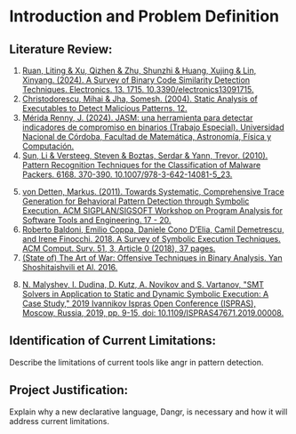 # Introduction and Problem Definition

## Literature Review:
<!-- Pattern detection -->
1. [Ruan, Liting & Xu, Qizhen & Zhu, Shunzhi & Huang, Xujing & Lin, Xinyang. (2024). A Survey of Binary Code Similarity Detection Techniques. Electronics. 13. 1715. 10.3390/electronics13091715.](https://www.mdpi.com/2079-9292/13/9/1715)
2. [Christodorescu, Mihai & Jha, Somesh. (2004). Static Analysis of Executables to Detect Malicious Patterns. 12.](https://research.cs.wisc.edu/wisa/papers/security03/cj03.pdf)
3. [Mérida Renny, J. (2024). JASM: una herramienta para detectar indicadores de compromiso en binarios (Trabajo Especial). Universidad Nacional de Córdoba, Facultad de Matemática, Astronomía, Física y Computación.](https://mail.google.com/mail/u/0/?tab=rm&ogbl#inbox/FMfcgzQVxbjQgTPqQlwCsvqBqKsWptDs?projector=1&messagePartId=0.1)
4. [Sun, Li & Versteeg, Steven & Boztas, Serdar & Yann, Trevor. (2010). Pattern Recognition Techniques for the Classification of Malware Packers. 6168. 370-390. 10.1007/978-3-642-14081-5_23. ](https://www.sci-hub.st/10.1007/978-3-642-14081-5_23)

<!-- Symbolic execution: -->
5. [von Detten, Markus. (2011). Towards Systematic, Comprehensive Trace Generation for Behavioral Pattern Detection through Symbolic Execution. ACM SIGPLAN/SIGSOFT Workshop on Program Analysis for Software Tools and Engineering. 17 - 20.](https://www.sci-hub.st/10.1145/2024569.2024573)
6. [Roberto Baldoni, Emilio Coppa, Daniele Cono D’Elia, Camil Demetrescu, and Irene Finocchi. 2018. A Survey of Symbolic Execution Techniques. ACM Comput. Surv. 51, 3, Article 0 (2018), 37 pages.](https://arxiv.org/pdf/1610.00502)
7. [(State of) The Art of War: Offensive Techniques in Binary Analysis. Yan Shoshitaishvili et Al. 2016.](https://sites.cs.ucsb.edu/~vigna/publications/2016_SP_angrSoK.pdf)

<!-- Solvers: -->
8. [N. Malyshev, I. Dudina, D. Kutz, A. Novikov and S. Vartanov, "SMT Solvers in Application to Static and Dynamic Symbolic Execution: A Case Study," 2019 Ivannikov Ispras Open Conference (ISPRAS), Moscow, Russia, 2019, pp. 9-15, doi: 10.1109/ISPRAS47671.2019.00008.](https://ieeexplore.ieee.org/document/8991163)

## Identification of Current Limitations:
Describe the limitations of current tools like angr in pattern detection.


## Project Justification:
Explain why a new declarative language, Dangr, is necessary and how it will address current limitations.

